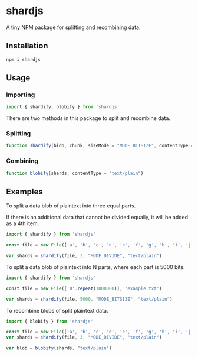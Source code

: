 # shardjs
A tiny NPM package for splitting and recombining data.
## Installation
```bash
npm i shardjs
```
## Usage
### Importing
```javascript
import { shardify, blobify } from 'shardjs'
```

There are two methods in this package to split and recombine data.

### Splitting
```javascript
function shardify(blob, chunk, sizeMode = "MODE_BITSIZE", contentType = "text/plain")
```

### Combining
```javascript
function blobify(shards, contentType = "text/plain")
```
## Examples
To split a data blob of plaintext into three equal parts.

If there is an additional data that cannot be divided equally, it will be added as a 4th item.
```javascript
import { shardify } from 'shardjs'

const file = new File(['a', 'b', 'c', 'd', 'e', 'f', 'g', 'h', 'i', 'j'], 'example.txt')

var shards = shardify(file, 3, "MODE_DIVIDE", "text/plain")
```
To split a data blob of plaintext into N parts, where each part is 5000 bits.
```javascript
import { shardify } from 'shardjs'

const file = new File(['0'.repeat(1000000)], 'example.txt')

var shards = shardify(file, 5000, "MODE_BITSIZE", "text/plain")
```
To recombine blobs of split plaintext data.
```javascript
import { blobify } from 'shardjs'

const file = new File(['a', 'b', 'c', 'd', 'e', 'f', 'g', 'h', 'i', 'j'], 'example.txt')
var shards = shardify(file, 3, "MODE_DIVIDE", "text/plain")

var blob = blobify(shards, "text/plain")
```
